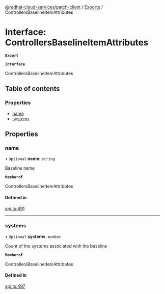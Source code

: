 [@redhat-cloud-services/patch-client](../README.md) / [Exports](../modules.md) / ControllersBaselineItemAttributes

# Interface: ControllersBaselineItemAttributes

**`Export`**

**`Interface`**

ControllersBaselineItemAttributes

## Table of contents

### Properties

- [name](ControllersBaselineItemAttributes.md#name)
- [systems](ControllersBaselineItemAttributes.md#systems)

## Properties

### name

• `Optional` **name**: `string`

Baseline name

**`Memberof`**

ControllersBaselineItemAttributes

#### Defined in

[api.ts:491](https://github.com/RedHatInsights/javascript-clients/blob/master/packages/patch/api.ts#L491)

___

### systems

• `Optional` **systems**: `number`

Count of the systems associated with the baseline

**`Memberof`**

ControllersBaselineItemAttributes

#### Defined in

[api.ts:497](https://github.com/RedHatInsights/javascript-clients/blob/master/packages/patch/api.ts#L497)
